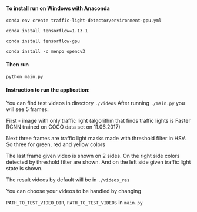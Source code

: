 #### To install run on Windows with Anaconda

```conda env create traffic-light-detector/environment-gpu.yml```
 
```conda install tensorflow=1.13.1```

```conda install tensorflow-gpu```

```conda install -c menpo opencv3```

#### Then run

```python main.py```

#### Instruction to run the application: 

You can find test videos in directory ```./videos```
After running ```./main.py``` you will see 5 frames:

First - image with only traffic light (algorithm that finds traffic lights is Faster RCNN trained on COCO 
data set on 11.06.2017)

Next three frames are traffic light masks made with threshold filter in HSV. 
So three for green, red and yellow colors

The last frame given video is shown on 2 sides. On the right side colors detected by 
threshold filter are shown. And on the left side given traffic light state is shown.

The result videos by default will be in ```./videos_res```

You can choose your videos to be handled by changing 

```PATH_TO_TEST_VIDEO_DIR```, ```PATH_TO_TEST_VIDEOS``` in ```main.py```

